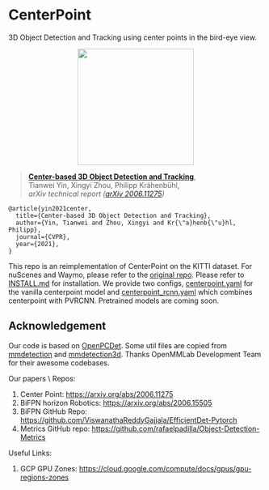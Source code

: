 # CenterPoint

3D Object Detection and Tracking using center points in the bird-eye view.

<p align="center"> <img src='docs/teaser.png' align="center" height="230px"> </p>

> [**Center-based 3D Object Detection and Tracking**](https://arxiv.org/abs/2006.11275),            
> Tianwei Yin, Xingyi Zhou, Philipp Kr&auml;henb&uuml;hl,        
> *arXiv technical report ([arXiv 2006.11275](https://arxiv.org/abs/2006.11275))*  



    @article{yin2021center,
      title={Center-based 3D Object Detection and Tracking},
      author={Yin, Tianwei and Zhou, Xingyi and Kr{\"a}henb{\"u}hl, Philipp},
      journal={CVPR},
      year={2021},
    }

This repo is an reimplementation of CenterPoint on the KITTI dataset. For nuScenes and Waymo, please refer to the [original repo](https://github.com/tianweiy/CenterPoint). Please refer to [INSTALL.md](docs/INSTALL.md) for installation. We provide two configs, [centerpoint.yaml](tools/cfgs/kitti_models/centerpoint.yaml) for the vanilla centerpoint model and [centerpoint_rcnn.yaml](tools/cfgs/kitti_models/centerpoint_rcnn.yaml) which combines centerpoint with PVRCNN. Pretrained models are coming soon. 


## Acknowledgement

Our code is based on [OpenPCDet](https://github.com/open-mmlab/OpenPCDet). Some util files are copied from [mmdetection](https://github.com/open-mmlab/mmdetection) and [mmdetection3d](https://github.com/open-mmlab/mmdetection3d). Thanks OpenMMLab Development Team for their awesome codebases.


Our papers \ Repos:
1) Center Point: https://arxiv.org/abs/2006.11275
2) BiFPN horizon Robotics: https://arxiv.org/abs/2006.15505
3) BiFPN GitHub Repo: https://github.com/ViswanathaReddyGajjala/EfficientDet-Pytorch
4) Metrics GitHub repo: https://github.com/rafaelpadilla/Object-Detection-Metrics

Useful Links:
1) GCP GPU Zones: https://cloud.google.com/compute/docs/gpus/gpu-regions-zones
